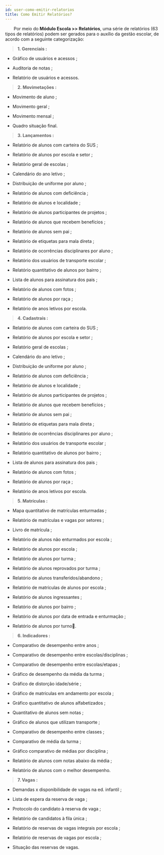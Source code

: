 ```yaml
---
id: user-como-emitir-relatorios
title: Como Emitir Relatórios?
---
```


&nbsp;&nbsp;&nbsp;&nbsp;&nbsp;&nbsp;&nbsp;Por meio do **Módulo Escola >> Relatórios**, uma série de relatórios (63 tipos de relatórios) podem ser gerados para o auxílio da gestão escolar, de acordo com a seguinte categorização:

> **1. Gerenciais :** 

* Gráfico de usuários e acessos ;
    
* Auditoria de notas ;
    
* Relatório de usuários e acessos.


> **2. Movimetações :**

* Movimento de aluno ;
    
* Movimento geral ;
    
* Movimento mensal ;
    
* Quadro situação final.


> **3. Lançamentos :**

* Relatório de alunos com carteira do SUS ;

* Relatório de alunos por escola e setor ;

* Relatório geral de escolas ;

* Calendário do ano letivo ;

* Distribuição de uniforme por aluno ;

* Relatório de alunos com deficiência ;

* Relatório de alunos e localidade ;

* Relatório de alunos participantes de projetos ;

* Relatório de alunos que recebem benefícios ;

* Relatório de alunos sem pai ;

* Relatório de etiquetas para mala direta ;

* Relatório de ocorrências disciplinares por aluno ;

* Relatório dos usuários de transporte escolar ;

* Relatório quantitativo de alunos por bairro ;
    
* Lista de alunos para assinatura dos pais ;
    
* Relatório de alunos com fotos ;
    
* Relatório de alunos por raça ;
    
* Relatório de anos letivos por escola.


> **4. Cadastrais :**

* Relatório de alunos com carteira do SUS ;
   
*  Relatório de alunos por escola e setor ;
   
*  Relatório geral de escolas ;
   
*  Calendário do ano letivo ;
   
*  Distribuição de uniforme por aluno ;
   
*  Relatório de alunos com deficiência ;
   
* Relatório de alunos e localidade ;
   
* Relatório de alunos participantes de projetos ;
   
* Relatório de alunos que recebem benefícios ;
   
* Relatório de alunos sem pai ;
   
* Relatório de etiquetas para mala direta ;
   
* Relatório de ocorrências disciplinares por aluno ;
   
* Relatório dos usuários de transporte escolar ;
   
* Relatório quantitativo de alunos por bairro ;
   
* Lista de alunos para assinatura dos pais ;
   
* Relatório de alunos com fotos ;
   
* Relatório de alunos por raça ;
   
* Relatório de anos letivos por escola.


> **5. Matrículas :**

* Mapa quantitativo de matrículas enturmadas ;
        
* Relatório de matrículas e vagas por setores ;
        
* Livro de matrícula ;
        
* Relatório de alunos não enturmados por escola ;
        
* Relatório de alunos por escola ;
        
* Relatório de alunos por turma ;
    
* Relatório de alunos reprovados por turma ;
        
* Relatório de alunos transferidos/abandono ;
        
* Relatório de matrículas de alunos por escola ;
        
* Relatório de alunos ingressantes ;
        
* Relatório de alunos por bairro ;
        
* Relatório de alunos por data de entrada e enturmação ;
        
* Relatório de alunos por turno.
     

> **6. Indicadores :**

* Comparativo de desempenho entre anos ;
    
* Comparativo de desempenho entre escolas/disciplinas ;
    
* Comparativo de desempenho entre escolas/etapas ;
    
* Gráfico de desempenho da média da turma ;
    
* Gráfico de distorção idade/série ;

* Gráfico de matrículas em andamento por escola ;
    
* Gráfico quantitativo de alunos alfabetizados ;
    
* Quantitativo de alunos sem notas ;
     
* Gráfico de alunos que utilizam transporte ;
    
* Comparativo de desempenho entre classes ;
    
* Comparativo de média da turma ;

* Gráfico comparativo de médias por disciplina ;
    
* Relatório de alunos com notas abaixo da média ;
    
* Relatório de alunos com o melhor desempenho.

    
> **7. Vagas :**

* Demandas x disponibilidade de vagas na ed. infantil ;
    
* Lista de espera da reserva de vaga ;
    
* Protocolo do candidato à reserva de vaga ;

* Relatório de candidatos à fila única ;
    
* Relatório de reservas de vagas integrais por escola ;
    
* Relatório de reservas de vagas por escola ;
    
* Situação das reservas de vagas.

